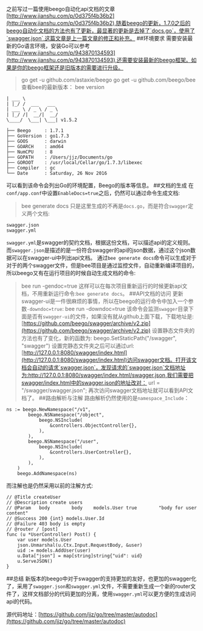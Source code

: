 之前写过一篇使用beego自动化api文档的文章[http://www.jianshu.com/p/0d375f4b36b2](http://www.jianshu.com/p/0d375f4b36b2),随着beego的更新，1.7.0之后的beego自动化文档的方法也有了更新，最显著的更新是去掉了`docs.go`，使用了`swagger.json`,这篇文章是上一篇文章的修正和补充。
##环境要求
需要安装最新的Go语言环境，安装Go可以参考[http://www.jianshu.com/p/943870134593](http://www.jianshu.com/p/943870134593),还需要安装最新的beego框架。如果是你的beego框架还是旧版本的需要进行升级。
>go get -u github.com/astaxie/beego
>go get -u github.com/beego/bee
查看bee的最新版本：
>bee version

```
| ___ \
| |_/ /  ___   ___
| ___ \ / _ \ / _ \
| |_/ /|  __/|  __/
\____/  \___| \___| v1.5.2

├── Beego     : 1.7.1
├── GoVersion : go1.7.3
├── GOOS      : darwin
├── GOARCH    : amd64
├── NumCPU    : 8
├── GOPATH    : /Users/jjz/Documents/go
├── GOROOT    : /usr/local/Cellar/go/1.7.3/libexec
├── Compiler  : gc
└── Date      : Saturday, 26 Nov 2016
```
可以看到该命令会列出Go的环境配置，Beego的版本等信息。
##文档的生成
在`conf/app.conf`中设置`EnableDocs=true`之后，仍然可以通过命令生成文档:
>bee generate docs
只是这里生成的不再是`docs.go`，而是符合`swagger`定义两个文档:
```
swagger.json
swagger.yml
```
`swagger.yml`是swagger的契约文档，根据这份文档，可以描述api的定义规则。而`swagger.json`是描述的是一份符合swagger的api的json数据，通过这个json数据可以在swagger-ui中列出api文档。
通过`bee generate docs`命令可以生成对于对于的两个swagger文件，但是bee项目是通过监控文件，自动重新编译项目的，所以beego又有在运行项目的时候自动生成文档的命令:
>bee run -gendoc=true
这样可以在每次项目重新运行的时候更新api文档，不用重新运行命令:`bee generate docs`。
##API文档的访问
更新swagger-ui是一件很麻烦的事情，所以在beego的运行命令中加入一个参数`-downdoc=true`:
>bee run -downdoc=true
该命令会监测`swagger`目录下面是否有`swagger-ui`的文件，如果没有就从github上面下载，下载地址是: [https://github.com/beego/swagger/archive/v2.zip](https://github.com/beego/swagger/archive/v2.zip)
设置静态文件夹的方法也有了变化，新的函数为:
>beego.SetStaticPath("/swagger", "swagger")
设置完静态文件夹之后可以通过url:[http://127.0.0.1:8080/swagger/index.html](http://127.0.0.1:8080/swagger/index.html)访问swagger文档。打开该文档会自动的请求`swagger.json`，发现请求的`swagger.json`文档地址为:http://127.0.0.1:8080/swagger/index.html/swagger.json,我们需要把swagger/index.html中的swagger.json的地址改对：
>url = "/swagger/swagger.json";
再次访问swagger文档地址就可以看到API文档了。
##路由解析与注解
路由解析仍然使用的是`namespace_Include`：
```
ns := beego.NewNamespace("/v1",
        beego.NSNamespace("/object",
            beego.NSInclude(
                &controllers.ObjectController{},
            ),
        ),
        beego.NSNamespace("/user",
            beego.NSInclude(
                &controllers.UserController{},
            ),
        ),
    )
    beego.AddNamespace(ns)
```
而注解也是仍然采用以前的注解方式:
```
// @Title createUser
// @Description create users
// @Param	body		body 	models.User	true		"body for user content"
// @Success 200 {int} models.User.Id
// @Failure 403 body is empty
// @router / [post]
func (u *UserController) Post() {
	var user models.User
	json.Unmarshal(u.Ctx.Input.RequestBody, &user)
	uid := models.AddUser(user)
	u.Data["json"] = map[string]string{"uid": uid}
	u.ServeJSON()
}
```
##总结
新版本的beego中对于swagger的支持更加的友好，也更加的swagger化了，采用了`swagger.json`和`swagger.yml`文件，不需要重新生成一个新的router文件了，这样文档部分的代码更加的分离，使用`swagger.yml`可以更方便的生成访问api的代码。

源代码地址：[https://github.com/jjz/go/tree/master/autodoc](https://github.com/jjz/go/tree/master/autodoc)







